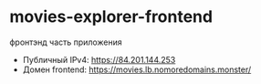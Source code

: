 # movies-explorer-frontend
фронтэнд часть приложения
- Публичный IPv4:  https://84.201.144.253
- Домен frontend:  https://movies.lb.nomoredomains.monster/

